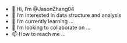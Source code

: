 - 👋 Hi, I’m @JasonZhang04
- 👀 I’m interested in data structure and analysis
- 🌱 I’m currently learning ...
- 💞️ I’m looking to collaborate on ...
- 📫 How to reach me ...

<!---
JasonZhang04/JasonZhang04 is a ✨ special ✨ repository because its `README.md` (this file) appears on your GitHub profile.
You can click the Preview link to take a look at your changes.
--->
